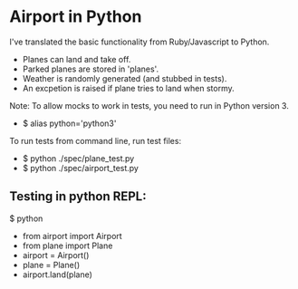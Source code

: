 # Airport in Python

I've translated the basic functionality from Ruby/Javascript to Python.
- Planes can land and take off.
- Parked planes are stored in 'planes'.
- Weather is randomly generated (and stubbed in tests).
- An excpetion is raised if plane tries to land when stormy.

Note:
To allow mocks to work in tests, you need to run in Python version 3.
- $ alias python='python3'

To run tests from command line, run test files:
- $ python ./spec/plane_test.py
- $ python ./spec/airport_test.py

## Testing in python REPL:
$ python
- from airport import Airport
- from plane import Plane
- airport = Airport()
- plane = Plane()
- airport.land(plane)
